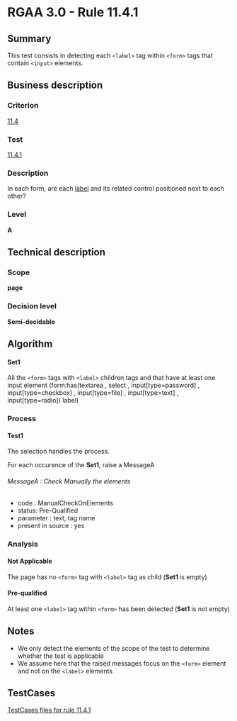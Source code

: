 # RGAA 3.0 -  Rule 11.4.1

## Summary

This test consists in detecting each `<label>` tag within `<form>` tags that contain `<input>` elements.

## Business description

### Criterion

[11.4](http://disic.github.io/rgaa_referentiel_en/RGAA3.0_Criteria_English_version_v1.html#crit-11-4)

### Test

[11.4.1](http://disic.github.io/rgaa_referentiel_en/RGAA3.0_Criteria_English_version_v1.html#test-11-4-1)

### Description
In each form, are each
    <a href="http://disic.github.io/rgaa_referentiel_en/RGAA3.0_Glossary_English_version_v1.html#mEtiquette">label</a>
    and its related control positioned next to each other? 


### Level

**A**

## Technical description

### Scope

**page**

### Decision level

**Semi-decidable**

## Algorithm

#### Set1

All the `<form>` tags with `<label>` children tags and that have at least one input element (form:has(textarea , select , input[type=password] , input[type=checkbox] , input[type=file] , input[type=text] , input[type=radio]) label)

### Process

#### Test1

The selection handles the process.

For each occurence of the **Set1**, raise a MessageA

###### MessageA : Check Manually the elements

-   code : ManualCheckOnElements
-   status: Pre-Qualified
-   parameter : text, tag name
-   present in source : yes

### Analysis

#### Not Applicable

The page has no `<form>` tag with `<label>` tag as child (**Set1** is empty)

#### Pre-qualified

At least one `<label>` tag within `<form>` has been detected (**Set1** is not empty)

## Notes

-   We only detect the elements of the scope of the test to determine
    whether the test is applicable
-   We assume here that the raised messages focus on the `<form>` element
    and not on the `<label>` elements




##  TestCases 

[TestCases files for rule 11.4.1](https://github.com/Asqatasun/Asqatasun/tree/master/rules/rules-rgaa3.0/src/test/resources/testcases/rgaa30/Rgaa30Rule110401/) 


